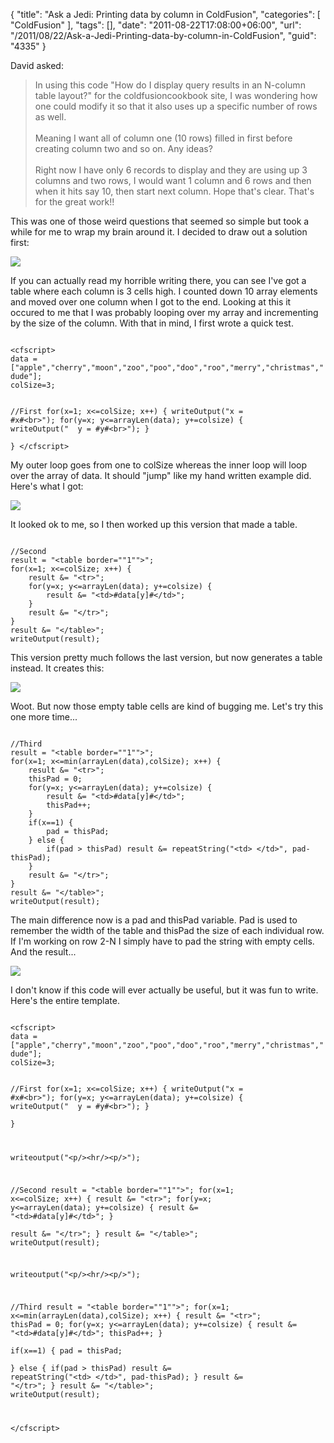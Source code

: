 {
	"title": "Ask a Jedi: Printing data by column in ColdFusion",
	"categories": [
		"ColdFusion"
	],
	"tags": [],
	"date": "2011-08-22T17:08:00+06:00",
	"url": "/2011/08/22/Ask-a-Jedi-Printing-data-by-column-in-ColdFusion",
	"guid": "4335"
}

David asked: 
<p/>
<blockquote>
In using this code "How do I display query results in an N-column table layout?" for the coldfusioncookbook site, I was wondering how one could modify it so that it also uses up a specific number of rows as well.
<br/><br/>
Meaning I want all of column one (10 rows) filled in first before creating column two and so on.  Any ideas?
<br/><br/>
Right now I have only 6 records to display and they are using up 3 columns
and two rows, I would want 1 column and 6 rows and then when it hits say 10,
then start next column.  Hope that's clear.  That's for the great work!!
</blockquote>
<!--more-->
<p/>

This was one of those weird questions that seemed so simple but took a while for me to wrap my brain around it. I decided to draw out a solution first:

<p/>

<img src="http://www.raymondcamden.com/images/IMAG0375.jpg" />

<p/>

If you can actually read my horrible writing there, you can see I've got a table where each column is 3 cells high. I counted down 10 array elements and moved over one column when I got to the end. Looking at this it occured to me that I was probably looping over my array and incrementing by the size of the column. With that in mind, I first wrote a quick test.

<p/>

<code>
&lt;cfscript&gt;
data = ["apple","cherry","moon","zoo","poo","doo","roo","merry","christmas","dude"];
colSize=3;

//First
for(x=1; x&lt;=colSize; x++) {
	writeOutput("x = #x#&lt;br&gt;");
	for(y=x; y&lt;=arrayLen(data); y+=colsize) {
		writeOutput("&nbsp;&nbsp;y = #y#&lt;br&gt;");
	}		
}
&lt;/cfscript&gt;
</code>

<p/>

My outer loop goes from one to colSize whereas the inner loop will loop over the array of data. It should "jump" like my hand written example did. Here's what I got:

<p/>

<img src="http://www.coldfusionjedi.com/images/ScreenClip157.png" />

<p/>

It looked ok to me, so I then worked up this version that made a table.

<p/>

<code>
//Second
result = "&lt;table border=""1""&gt;";
for(x=1; x&lt;=colSize; x++) {
	result &= "&lt;tr&gt;";	
	for(y=x; y&lt;=arrayLen(data); y+=colsize) {
		result &= "&lt;td&gt;#data[y]#&lt;/td&gt;";
	}		
	result &= "&lt;/tr&gt;";
}
result &= "&lt;/table&gt;";
writeOutput(result);
</code>

<p/>

This version pretty much follows the last version, but now generates a table instead. It creates this:

<p/>

<img src="http://www.coldfusionjedi.com/images/ScreenClip158.png" />

<p/>

Woot. But now those empty table cells are kind of bugging me. Let's try this one more time...

<p/>

<code>
//Third
result = "&lt;table border=""1""&gt;";
for(x=1; x&lt;=min(arrayLen(data),colSize); x++) {
	result &= "&lt;tr&gt;";	
	thisPad = 0;
	for(y=x; y&lt;=arrayLen(data); y+=colsize) {
		result &= "&lt;td&gt;#data[y]#&lt;/td&gt;";
		thisPad++;
	}	
	if(x==1) {
		pad = thisPad;	
	} else {
		if(pad &gt; thisPad) result &= repeatString("&lt;td&gt;&nbsp;&lt;/td&gt;", pad-thisPad);
	}
	result &= "&lt;/tr&gt;";
}
result &= "&lt;/table&gt;";
writeOutput(result);
</code>

<p/>

The main difference now is a pad and thisPad variable. Pad is used to remember the width of the table and thisPad the size of each individual row. If I'm working on row 2-N I simply have to pad the string with empty cells. And the result...

<p/>

<img src="http://www.coldfusionjedi.com/images/ScreenClip159.png" />

<p/>

I don't know if this code will ever actually be useful, but it was fun to write. Here's the entire template.

<p/>

<code>
&lt;cfscript&gt;
data = ["apple","cherry","moon","zoo","poo","doo","roo","merry","christmas","dude"];
colSize=3;

//First
for(x=1; x&lt;=colSize; x++) {
	writeOutput("x = #x#&lt;br&gt;");
	for(y=x; y&lt;=arrayLen(data); y+=colsize) {
		writeOutput("&nbsp;&nbsp;y = #y#&lt;br&gt;");
	}		
}

writeoutput("&lt;p/&gt;&lt;hr/&gt;&lt;p/&gt;");

//Second
result = "&lt;table border=""1""&gt;";
for(x=1; x&lt;=colSize; x++) {
	result &= "&lt;tr&gt;";	
	for(y=x; y&lt;=arrayLen(data); y+=colsize) {
		result &= "&lt;td&gt;#data[y]#&lt;/td&gt;";
	}		
	result &= "&lt;/tr&gt;";
}
result &= "&lt;/table&gt;";
writeOutput(result);

writeoutput("&lt;p/&gt;&lt;hr/&gt;&lt;p/&gt;");

//Third
result = "&lt;table border=""1""&gt;";
for(x=1; x&lt;=min(arrayLen(data),colSize); x++) {
	result &= "&lt;tr&gt;";	
	thisPad = 0;
	for(y=x; y&lt;=arrayLen(data); y+=colsize) {
		result &= "&lt;td&gt;#data[y]#&lt;/td&gt;";
		thisPad++;
	}	
	if(x==1) {
		pad = thisPad;	
	} else {
		if(pad &gt; thisPad) result &= repeatString("&lt;td&gt;&nbsp;&lt;/td&gt;", pad-thisPad);
	}
	result &= "&lt;/tr&gt;";
}
result &= "&lt;/table&gt;";
writeOutput(result);

&lt;/cfscript&gt;
</code>